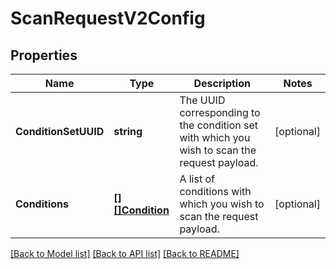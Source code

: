 # ScanRequestV2Config

## Properties

Name | Type | Description | Notes
------------ | ------------- | ------------- | -------------
**ConditionSetUUID** | **string** | The UUID corresponding to the condition set with which you wish to scan the request payload. | [optional] 
**Conditions** | [**[][]Condition**](array.md) | A list of conditions with which you wish to scan the request payload. | [optional] 

[[Back to Model list]](../README.md#documentation-for-models) [[Back to API list]](../README.md#documentation-for-api-endpoints) [[Back to README]](../README.md)


